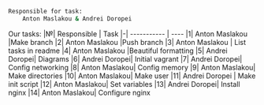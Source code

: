 
```sh
Responsible for task: 
    Anton Maslakou & Andrei Doropei
```

Our tasks:
|№| Responsible | Task 
|-| ----------- | ---- 
|1| Anton Maslakou |Make branch
|2| Anton Maslakou |Push branch
|3| Anton Maslakou | List tasks in readme
|4| Anton Maslakou |Beautiful formatting
|5| Andrei Doropei| Diagrams
|6| Andrei Doropei| Initial vagrant
|7| Andrei Doropei| Config networking
|8| Anton Maslakou| Config memory
|9| Anton Maslakou| Make directories
|10| Anton Maslakou| Make user
|11| Andrei Doropei | Make init script
|12| Anton Maslakou| Set variables
|13| Andrei Doropei| Install nginx
|14| Anton Maslakou| Configure nginx
